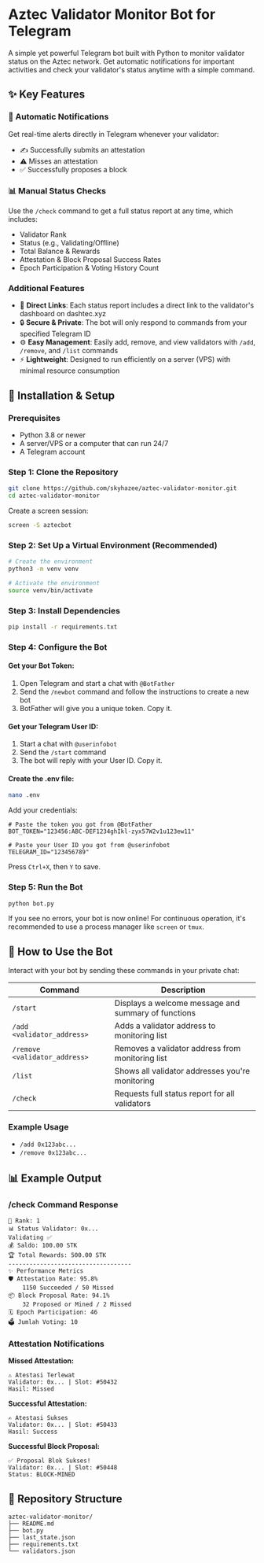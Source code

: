 # Aztec Validator Monitor Bot for Telegram

A simple yet powerful Telegram bot built with Python to monitor validator status on the Aztec network. Get automatic notifications for important activities and check your validator's status anytime with a simple command.

## ✨ Key Features

### 🔔 Automatic Notifications
Get real-time alerts directly in Telegram whenever your validator:
- ✍️ Successfully submits an attestation
- ⚠️ Misses an attestation  
- ✅ Successfully proposes a block

### 📊 Manual Status Checks
Use the `/check` command to get a full status report at any time, which includes:
- Validator Rank
- Status (e.g., Validating/Offline)
- Total Balance & Rewards
- Attestation & Block Proposal Success Rates
- Epoch Participation & Voting History Count

### Additional Features
- 🔗 **Direct Links**: Each status report includes a direct link to the validator's dashboard on dashtec.xyz
- 🔒 **Secure & Private**: The bot will only respond to commands from your specified Telegram ID
- ⚙️ **Easy Management**: Easily add, remove, and view validators with `/add`, `/remove`, and `/list` commands
- ⚡ **Lightweight**: Designed to run efficiently on a server (VPS) with minimal resource consumption

## 🚀 Installation & Setup

### Prerequisites
- Python 3.8 or newer
- A server/VPS or a computer that can run 24/7
- A Telegram account

### Step 1: Clone the Repository
```bash
git clone https://github.com/skyhazee/aztec-validator-monitor.git
cd aztec-validator-monitor
```

Create a screen session:
```bash
screen -S aztecbot
```

### Step 2: Set Up a Virtual Environment (Recommended)
```bash
# Create the environment
python3 -m venv venv

# Activate the environment
source venv/bin/activate
```

### Step 3: Install Dependencies
```bash
pip install -r requirements.txt
```

### Step 4: Configure the Bot

#### Get your Bot Token:
1. Open Telegram and start a chat with `@BotFather`
2. Send the `/newbot` command and follow the instructions to create a new bot
3. BotFather will give you a unique token. Copy it.

#### Get your Telegram User ID:
1. Start a chat with `@userinfobot`
2. Send the `/start` command
3. The bot will reply with your User ID. Copy it.

#### Create the .env file:
```bash
nano .env
```

Add your credentials:
```env
# Paste the token you got from @BotFather
BOT_TOKEN="123456:ABC-DEF1234ghIkl-zyx57W2v1u123ew11"

# Paste your User ID you got from @userinfobot
TELEGRAM_ID="123456789"
```

Press `Ctrl+X`, then `Y` to save.

### Step 5: Run the Bot
```bash
python bot.py
```

If you see no errors, your bot is now online! For continuous operation, it's recommended to use a process manager like `screen` or `tmux`.

## 🤖 How to Use the Bot

Interact with your bot by sending these commands in your private chat:

| Command | Description |
|---------|-------------|
| `/start` | Displays a welcome message and summary of functions |
| `/add <validator_address>` | Adds a validator address to monitoring list |
| `/remove <validator_address>` | Removes a validator address from monitoring list |
| `/list` | Shows all validator addresses you're monitoring |
| `/check` | Requests full status report for all validators |

### Example Usage
- `/add 0x123abc...`
- `/remove 0x123abc...`

## 📊 Example Output

### /check Command Response
```
👑 Rank: 1
📊 Status Validator: 0x...
Validating ✅
💰 Saldo: 100.00 STK
🏆 Total Rewards: 500.00 STK
-----------------------------------
✨ Performance Metrics
🛡️ Attestation Rate: 95.8%
    1150 Succeeded / 50 Missed
📦 Block Proposal Rate: 94.1%
    32 Proposed or Mined / 2 Missed
🗓️ Epoch Participation: 46
🗳️ Jumlah Voting: 10
```

### Attestation Notifications
**Missed Attestation:**
```
⚠️ Atestasi Terlewat
Validator: 0x... | Slot: #50432
Hasil: Missed
```

**Successful Attestation:**
```
✍️ Atestasi Sukses
Validator: 0x... | Slot: #50433
Hasil: Success
```

**Successful Block Proposal:**
```
✅ Proposal Blok Sukses!
Validator: 0x... | Slot: #50448
Status: BLOCK-MINED
```

## 📁 Repository Structure
```
aztec-validator-monitor/
├── README.md
├── bot.py
├── last_state.json
├── requirements.txt
└── validators.json
```
